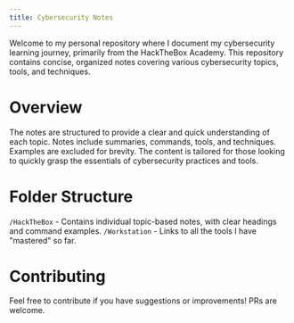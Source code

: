 ```yaml
---
title: Cybersecurity Notes
---
```


Welcome to my personal repository where I document my cybersecurity learning journey, primarily from the HackTheBox Academy. This repository contains concise, organized notes covering various cybersecurity topics, tools, and techniques.

# Overview
The notes are structured to provide a clear and quick understanding of each topic.
Notes include summaries, commands, tools, and techniques. Examples are excluded for brevity.
The content is tailored for those looking to quickly grasp the essentials of cybersecurity practices and tools.

# Folder Structure
`/HackTheBox` - Contains individual topic-based notes, with clear headings and command examples.
`/Workstation` - Links to all the tools I have "mastered" so far. 

# Contributing
Feel free to contribute if you have suggestions or improvements! PRs are welcome.